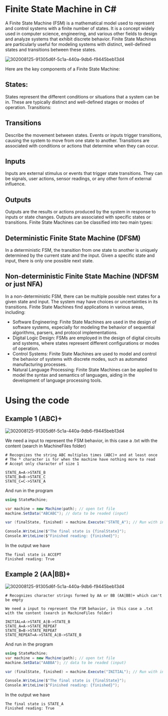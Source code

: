 # Finite State Machine in C#


A Finite State Machine (FSM) is a mathematical model used to represent and control systems with a finite number of states.
It is a concept widely used in computer science, engineering, and various other fields to design and analyze systems that exhibit discrete behavior. 
Finite State Machines are particularly useful for modeling systems with distinct, well-defined states and transitions between these states.

![302008125-91305d6f-5c1a-440a-9db6-f9445beb13d4](https://github.com/RodrigoPAml/FiniteStateMachine/assets/41243039/156192e1-0b7f-440d-89d2-3df77db231d9)

Here are the key components of a Finite State Machine:

## States:

States represent the different conditions or situations that a system can be in. These are typically distinct and well-defined stages or modes of operation.
Transitions:

## Transitions 
Describe the movement between states. Events or inputs trigger transitions, causing the system to move from one state to another. Transitions are associated with conditions or actions that determine when they can occur.

## Inputs

Inputs are external stimulus or events that trigger state transitions. They can be signals, user actions, sensor readings, or any other form of external influence.

## Outputs

Outputs are the results or actions produced by the system in response to inputs or state changes. Outputs are associated with specific states or transitions.
Finite State Machines can be classified into two main types:

## Deterministic Finite State Machine (DFSM)

In a deterministic FSM, the transition from one state to another is uniquely determined by the current state and the input. Given a specific state and input, there is only one possible next state.

## Non-deterministic Finite State Machine (NDFSM or just NFA)

In a non-deterministic FSM, there can be multiple possible next states for a given state and input. The system may have choices or uncertainties in its transitions.
Finite State Machines find applications in various areas, including:

* Software Engineering: Finite State Machines are used in the design of software systems, especially for modeling the behavior of sequential algorithms, parsers, and protocol implementations.
* Digital Logic Design: FSMs are employed in the design of digital circuits and systems, where states represent different configurations or modes of operation.
* Control Systems: Finite State Machines are used to model and control the behavior of systems with discrete modes, such as automated manufacturing processes.
* Natural Language Processing: Finite State Machines can be applied to model the syntax and semantics of languages, aiding in the development of language processing tools.

# Using the code

## Example 1 (ABC)+

![302008125-91305d6f-5c1a-440a-9db6-f9445beb13d4](https://github.com/RodrigoPAml/FiniteStateMachine/assets/41243039/c8835169-de7d-456c-9714-b4dab29d700e)

We need a input to represent the FSM behavior, in this case a .txt with the content (search in MachineFiles folder)

```
# Recognizes the string ABC multiples times (ABC)+ and at least once
# The * character is for when the machine have nothing more to read
# Accept only character of size 1

STATE_A=A->STATE_B
STATE_B=B->STATE_C
STATE_C=C->STATE_A
```

And run in the program

```C#
using StateMachine;

var machine = new Machine(path); // open txt file
machine.SetData("ABCABC"); // data to be readed (input)

var (finalState, finished) = machine.Execute("STATE_A"); // Run with initial state A

Console.WriteLine($"The final state is {finalState}");
Console.WriteLine($"Finished reading: {finished}");
```

In the output we have

```
The final state is ACCEPT
Finished reading: True
```

## Example 2 (AA|BB)+

![302008125-91305d6f-5c1a-440a-9db6-f9445beb13d4](https://github.com/RodrigoPAml/FiniteStateMachine/assets/41243039/8e9dcaa5-b9b8-4db7-b4c5-baa405b1f399)

```
# Recognizes character strings formed by AA or BB (AA|BB)+ which can't be empty

We need a input to represent the FSM behavior, in this case a .txt with the content (search in MachineFiles folder)

INITIAL=A->STATE_A|B->STATE_B
STATE_A=A->STATE_REPEAT
STATE_B=B->STATE_REPEAT
STATE_REPEAT=A->STATE_A|B->STATE_B
```

And run in the program

```C#
using StateMachine;
var machine = new Machine(path); // open txt file
machine.SetData("AABBA"); // data to be readed (input)

var (finalState, finished) = machine.Execute("INITIAL"); // Run with initial state

Console.WriteLine($"The final state is {finalState}");
Console.WriteLine($"Finished reading: {finished}");
```

In the output we have

```
The final state is STATE_A
Finished reading: True
```
